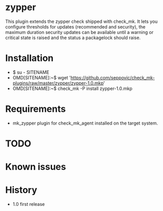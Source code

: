 # zypper
This plugin extends the zypper check shipped with check_mk. It lets you configure thresholds for
updates (recommended and security), the maximum duration security updates can be available until a warning or
critical state is raised and the status a packagelock should raise.

# Installation
* $ su - SITENAME
* OMD[SITENAME]:~$ wget 'https://github.com/seppovic/check_mk-plugins/raw/master/zypper/zypper-1.0.mkp'
* OMD[SITENAME]:~$ check_mk -P install zypper-1.0.mkp

# Requirements
* mk_zypper plugin for check_mk_agent installed on the target system.

# TODO

# Known issues

# History
* 1.0   first release

